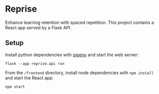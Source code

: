 # Reprise
Enhance learning retention with spaced repetition. This project contains a React app served by a Flask API.

## Setup
Install python dependencies with [pipenv](https://pipenv.pypa.io/en/latest/) and start the web server:
```
flask --app reprise.api run
```

From the `/frontend` directory, install node dependencies with `npm install` and start the React app:
```
npm start
```
